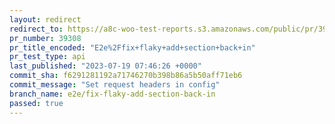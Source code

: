 ```yaml
---
layout: redirect
redirect_to: https://a8c-woo-test-reports.s3.amazonaws.com/public/pr/39308/api/index.html
pr_number: 39308
pr_title_encoded: "E2e%2Ffix+flaky+add+section+back+in"
pr_test_type: api
last_published: "2023-07-19 07:46:26 +0000"
commit_sha: f6291281192a71746270b398b86a5b50aff71eb6
commit_message: "Set request headers in config"
branch_name: e2e/fix-flaky-add-section-back-in
passed: true
---
```

